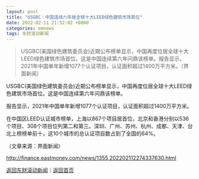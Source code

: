 ```yaml
---
layout: post
title: "USGBC：中国连续六年居全球十大LEED绿色建筑市场首位"
date: 2022-02-11 21:52:02 +0800
categories: emnews
tags: 东财滚动新闻
---
```

> USGBC(美国绿色建筑委员会)近期公布榜单显示，中国再度位居全球十大LEED绿色建筑市场首位。这是中国连续第六年问鼎该榜单。报告显示，2021年中国单年新增1077个认证项目，认证面积超过1400万平方米。（界面新闻）

<p>USGBC(美国绿色建筑委员会)近期公布榜单显示，中国再度位居全球十大LEED绿色建筑市场首位。这是中国连续第六年问鼎该榜单。</p>
 <p>报告显示，2021年中国单年新增1077个认证项目，认证面积超过1400万平方米。</p>
 <p>在中国区LEED认证城市榜单，上海以867个项目居首位，北京和香港分别以536个项目、308个项目位列第二和第三。深圳、广州、苏州、杭州、成都、天津、台北上榜榜单前十，这10个城市的总认证项目数占到了全国的64%。</p><p class="em_media">（文章来源：界面新闻）</p>

<http://finance.eastmoney.com/news/1355,202202112274337630.html>

[返回东财滚动新闻](//finews.withounder.com/emnews/)｜[返回首页](//finews.withounder.com/)